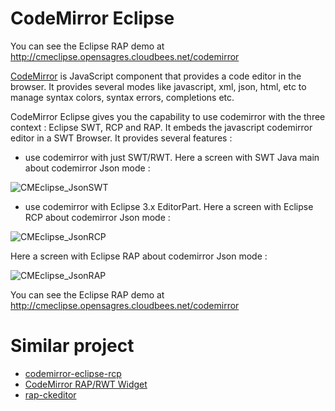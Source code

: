 CodeMirror Eclipse
==================

You can see the Eclipse RAP demo at http://cmeclipse.opensagres.cloudbees.net/codemirror

[CodeMirror](https://github.com/marijnh/CodeMirror) is JavaScript component that provides a code editor in the browser. It provides several modes 
like javascript, xml, json, html, etc to manage syntax colors, syntax errors, completions etc.

CodeMirror Eclipse gives you the capability to use codemirror with the three context : Eclipse SWT, RCP and RAP. It embeds the javascript codemirror 
editor in a SWT Browser. It provides several features :

 * use codemirror with just SWT/RWT. Here a screen with SWT Java main about codemirror Json mode  : 
 
![CMEclipse_JsonSWT](https://github.com/angelozerr/CodeMirror-Eclipse/wiki/images/CMEclipse_JsonSWT.png)
 
 * use codemirror with Eclipse 3.x EditorPart. Here a screen with Eclipse RCP about codemirror Json mode  :
 
![CMEclipse_JsonRCP](https://github.com/angelozerr/CodeMirror-Eclipse/wiki/images/CMEclipse_JsonRCP.png)
 
 Here a screen with Eclipse RAP about codemirror Json mode  :

![CMEclipse_JsonRAP](https://github.com/angelozerr/CodeMirror-Eclipse/wiki/images/CMEclipse_JsonRAP.png)

You can see the Eclipse RAP demo at http://cmeclipse.opensagres.cloudbees.net/codemirror

# Similar project

 * [codemirror-eclipse-rcp](https://github.com/eiswind/codemirror-eclipse-rcp)
 * [CodeMirror RAP/RWT Widget](http://polymap.org/polymap3/wiki/CodeMirror)
 * [rap-ckeditor](https://github.com/eclipsesource/rap-ckeditor)
